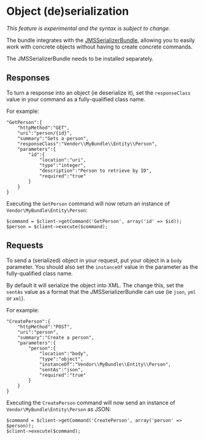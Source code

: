 Object (de)serialization
========================

*This feature is experimental and the syntax is subject to change.*

The bundle integrates with the [JMSSerializerBundle](http://jmsyst.com/bundles/JMSSerializerBundle), allowing you to easily work with concrete objects without having to create concrete commands.

The JMSSerializerBundle needs to be installed separately.

Responses
---------

To turn a response into an object (ie deserialize it), set the `responseClass` value in your command as a fully-qualified class name.

For example:

    "GetPerson":{
        "httpMethod":"GET",
        "uri":"person/{id}",
        "summary":"Gets a person",
        "responseClass":"Vendor\\MyBundle\\Entity\\Person",
        "parameters":{
            "id":{
                "location":"uri",
                "type":"integer",
                "description":"Person to retrieve by ID",
                "required":"true"
            }
        }
    }

Executing the `GetPerson` command will now return an instance of `Vendor\MyBundle\Entity\Person`:

    $command = $client->getCommand('GetPerson', array('id' => $id));
    $person = $client->execute($command);

Requests
--------

To send a (serialized) object in your request, put your object in a `body` parameter. You should also set the `instanceOf` value in the parameter as the fully-qualified class name.

By default it will serialize the object into XML. The change this, set the `sentAs` value as a format that the JMSSerializerBundle can use (ie `json`, `yml` or `xml`).

For example:

    "CreatePerson":{
        "httpMethod":"POST",
        "uri":"person",
        "summary":"Create a person",
        "parameters":{
            "person":{
                "location":"body",
                "type":"object",
                "instanceOf":"Vendor\\MyBundle\\Entity\\Person",
                "sentAs":"json",
                "required":"true"
            }
        }
    }

Executing the `CreatePerson` command will now send an instance of `Vendor\MyBundle\Entity\Person` as JSON:

    $command = $client->getCommand('CreatePerson', array('person' => $person));
    $client->execute($command);
